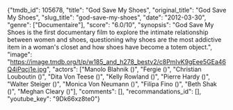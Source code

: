 {"tmdb_id": 105678, "title": "God Save My Shoes", "original_title": "God Save My Shoes", "slug_title": "god-save-my-shoes", "date": "2012-03-30", "genre": ["Documentaire"], "score": "6.0/10", "synopsis": "God Save My Shoes is the first documentary film to explore the intimate relationship between women and shoes, questioning why shoes are the most addictive item in a woman's closet and how shoes have become a totem object.", "image": "https://image.tmdb.org/t/p/w185_and_h278_bestv2/c8PmIvK9gEee5GEa46Q4iPqcj1e.jpg", "actors": ["Manolo Blahnik ()", "Fergie ()", "Christian Louboutin ()", "Dita Von Teese ()", "Kelly Rowland ()", "Pierre Hardy ()", "Walter Steiger ()", "Monica Von Neumann ()", "Filipa Fino ()", "Beth Shak ()", "Meghan Cleary ()"], "comments": [], "recommandations_id": [], "youtube_key": "9Dk66xz8te0"}